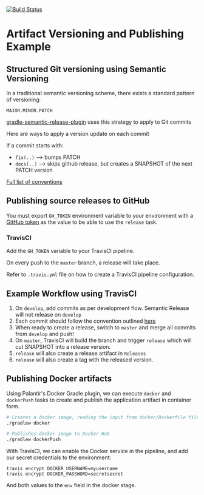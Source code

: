 [![Build Status](https://travis-ci.org/ddubson/artifact-versioning-example.svg?branch=master)](https://travis-ci.org/ddubson/artifact-versioning-example)

# Artifact Versioning and Publishing Example

Structured Git versioning using Semantic Versioning
---

In a traditional semantic versioning scheme, there exists a standard pattern of versioning:

```
MAJOR.MINOR.PATCH
```

[gradle-semantic-release-plugin](https://github.com/tschulte/gradle-semantic-release-plugin) uses 
this strategy to apply to Git commits

Here are ways to apply a version update on each commit

If a commit starts with:

- `fix(..)` --> bumps PATCH
- `docs(..)` --> skips github release, but creates a SNAPSHOT of the next PATCH version

[Full list of conventions](https://github.com/conventional-changelog-archived-repos/conventional-changelog-angular/blob/master/convention.md)

## Publishing source releases to GitHub

You must export `GH_TOKEN` environment variable to your environment with a [GitHub token](https://help.github.com/articles/creating-a-personal-access-token-for-the-command-line/)
as the value to be able to use the `release` task.

### TravisCI

Add the `GH_TOKEN` variable to your TravisCI pipeline.

On every push to the `master` branch, a release will take place. 

Refer to `.travis.yml` file on how to create a TravisCI pipeline configuration.

## Example Workflow using TravisCI

1. On `develop`, add commits as per development flow. Semantic Release will not release on `develop`
2. Each commit should follow the convention outlined [here]((https://github.com/conventional-changelog-archived-repos/conventional-changelog-angular/blob/master/convention.md))
3. When ready to create a release, switch to `master` and merge all commits from `develop` and push!
4. On `master`, TravisCI will build the branch and trigger `release` which will cut SNAPSHOT into a release version.
5. `release` will also create a release artifact in `Releases`
6. `release` will also create a tag with the released version.

Publishing Docker artifacts
---

Using Palantir's Docker Gradle plugin, we can execute `docker` and `dockerPush` tasks to create and publish
the application artifact in container form.

```bash
# Creates a docker image, reading the input from docker/Dockerfile file
./gradlew docker 

# Publishes docker image to Docker Hub
./gradlew dockerPush
```

With TravisCI, we can enable the Docker service in the pipeline, and add our secret credentials to the environment:

```
travis encrypt DOCKER_USERNAME=myusername
travis encrypt DOCKER_PASSWORD=secretsecret
```

And both values to the `env` field in the docker stage.
